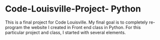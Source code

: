 # Code-Louisville-Project- Python

This is a final project for Code Louisville. My final goal is to completely re-program the website I created in Front end class in Python. For this particular project and class, I started with several elements. 









